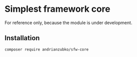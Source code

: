 # Simplest framework core

For reference only, because the module is under development.

## Installation

```sh
composer require andrianzubko/sfw-core
```
